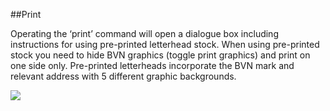 <section id="templates-page-print">
</section>

##Print

Operating the ‘print’ command will open a dialogue box including instructions for using pre-printed letterhead stock. When using pre-printed stock you need to hide BVN graphics (toggle print graphics) and print on one side only.
Pre-printed letterheads incorporate the BVN mark and relevant address with 5 different graphic backgrounds.

![]({{site.baseurl}}/assets/templates-print.jpg)